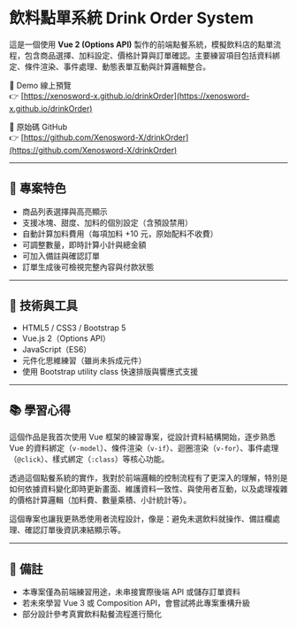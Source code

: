 # 飲料點單系統 Drink Order System

這是一個使用 **Vue 2 (Options API)** 製作的前端點餐系統，模擬飲料店的點單流程，包含商品選擇、加料設定、價格計算與訂單確認。主要練習項目包括資料綁定、條件渲染、事件處理、動態表單互動與計算邏輯整合。

🔗 Demo 線上預覽  
👉 [https://xenosword-x.github.io/drinkOrder](https://xenosword-x.github.io/drinkOrder)

📂 原始碼 GitHub  
👉 [https://github.com/Xenosword-X/drinkOrder](https://github.com/Xenosword-X/drinkOrder)

---

## 📌 專案特色

- 商品列表選擇與高亮顯示  
- 支援冰塊、甜度、加料的個別設定（含預設禁用）  
- 自動計算加料費用（每項加料 +10 元，原始配料不收費）  
- 可調整數量，即時計算小計與總金額  
- 可加入備註與確認訂單  
- 訂單生成後可檢視完整內容與付款狀態  

---

## 📁 技術與工具

- HTML5 / CSS3 / Bootstrap 5  
- Vue.js 2（Options API）  
- JavaScript（ES6）  
- 元件化思維練習（雖尚未拆成元件）  
- 使用 Bootstrap utility class 快速排版與響應式支援  

---

## 📚 學習心得

這個作品是我首次使用 Vue 框架的練習專案，從設計資料結構開始，逐步熟悉 Vue 的資料綁定（`v-model`）、條件渲染（`v-if`）、迴圈渲染（`v-for`）、事件處理（`@click`）、樣式綁定（`:class`）等核心功能。

透過這個點餐系統的實作，我對於前端邏輯的控制流程有了更深入的理解，特別是如何依據資料變化即時更新畫面、維護資料一致性、與使用者互動，以及處理複雜的價格計算邏輯（加料費、數量乘積、小計統計等）。

這個專案也讓我更熟悉使用者流程設計，像是：避免未選飲料就操作、備註欄處理、確認訂單後資訊凍結顯示等。

---

## 📝 備註

- 本專案僅為前端練習用途，未串接實際後端 API 或儲存訂單資料  
- 若未來學習 Vue 3 或 Composition API，會嘗試將此專案重構升級  
- 部分設計參考真實飲料點餐流程進行簡化
